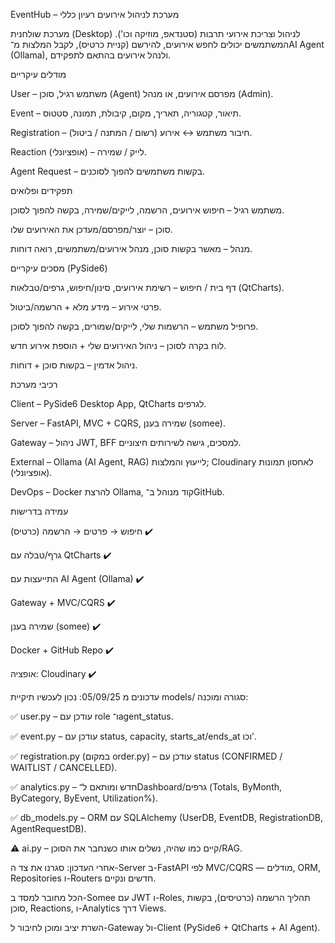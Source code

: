 EventHub – מערכת לניהול אירועים
רעיון כללי

מערכת שולחנית (Desktop) לניהול וצריכת אירועי תרבות (סטנדאפ, מוזיקה וכו’).
המשתמשים יכולים לחפש אירועים, להירשם (קניית כרטיס), לקבל המלצות מ־AI Agent (Ollama), ולנהל אירועים בהתאם לתפקידם.

מודלים עיקריים

User – משתמש רגיל, סוכן (Agent) מפרסם אירועים, או מנהל (Admin).

Event – תיאור, קטגוריה, תאריך, מקום, קיבולת, תמונה, סטטוס.

Registration – חיבור משתמש ↔ אירוע (רשום / המתנה / ביטול).

Reaction (אופציונלי) – לייק / שמירה.

Agent Request – בקשות משתמשים להפוך לסוכנים.

תפקידים ופלואים

משתמש רגיל – חיפוש אירועים, הרשמה, לייקים/שמירה, בקשה להפוך לסוכן.

סוכן – יוצר/מפרסם/מעדכן את האירועים שלו.

מנהל – מאשר בקשות סוכן, מנהל אירועים/משתמשים, רואה דוחות.

מסכים עיקריים (PySide6)

דף בית / חיפוש – רשימת אירועים, סינון/חיפוש, גרפים/טבלאות (QtCharts).

פרטי אירוע – מידע מלא + הרשמה/ביטול.

פרופיל משתמש – הרשמות שלי, לייקים/שמורים, בקשה להפוך לסוכן.

לוח בקרה לסוכן – ניהול האירועים שלי + הוספת אירוע חדש.

ניהול אדמין – בקשות סוכן + דוחות.

רכיבי מערכת

Client – PySide6 Desktop App, QtCharts לגרפים.

Server – FastAPI, MVC + CQRS, שמירה בענן (somee).

Gateway – ניהול JWT, BFF למסכים, גישה לשירותים חיצוניים.

External – Ollama (AI Agent, RAG) לייעוץ והמלצות; Cloudinary לאחסון תמונות (אופציונלי).

DevOps – Docker להרצת Ollama, קוד מנוהל ב־GitHub.

עמידה בדרישות

חיפוש → פרטים → הרשמה (כרטיס) ✔️

גרף/טבלה עם QtCharts ✔️

התייעצות עם AI Agent (Ollama) ✔️

Gateway + MVC/CQRS ✔️

שמירה בענן (somee) ✔️

Docker + GitHub Repo ✔️

אופציה: Cloudinary ✔️


עדכונים מ 05/09/25:
נכון לעכשיו תיקיית models/ סגורה ומוכנה:

✅ user.py – עודכן עם role ו־agent_status.

✅ event.py – עודכן עם status, capacity, starts_at/ends_at וכו’.

✅ registration.py (במקום order.py) – עודכן עם status (CONFIRMED / WAITLIST / CANCELLED).

✅ analytics.py – חדש ומותאם ל־Dashboard/גרפים (Totals, ByMonth, ByCategory, ByEvent, Utilization%).

✅ db_models.py – ORM עם SQLAlchemy (UserDB, EventDB, RegistrationDB, AgentRequestDB).

⚠️ ai.py – קיים כמו שהיה, נשלים אותו כשנחבר את הסוכן/RAG.


אחרי העדכון: סגרנו את צד ה-Server ב-FastAPI לפי MVC/CQRS — מודלים, ORM, Repositories ו-Routers חדשים ונקיים.

הכל מחובר למסד ב-Somee עם JWT ו-Roles, תהליך הרשמה (כרטיסים), בקשות סוכן, Reactions, ו-Analytics דרך Views.

השרת יציב ומוכן לחיבור ל-Gateway ול-Client (PySide6 + QtCharts + AI Agent).